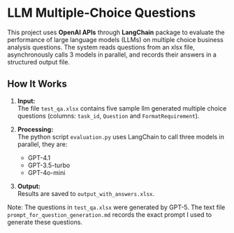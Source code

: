 # LLM Multiple-Choice Questions

This project uses **OpenAI APIs** through **LangChain** package to evaluate the performance of large language models (LLMs) on multiple choice business analysis questions. 
The system reads questions from an xlsx file, asynchronously calls 3 models in parallel, and records their answers in a structured output file.

## How It Works

1. **Input:**  
   The file `test_qa.xlsx` contains five sample llm generated multiple choice questions (columns:  `task_id`, `Question` and `FormatRequirement`).

2. **Processing:**  
   The python script `evaluation.py` uses LangChain to call three models in parallel, they are:
   - GPT-4.1  
   - GPT-3.5-turbo  
   - GPT-4o-mini  

3. **Output:**  
   Results are saved to `output_with_answers.xlsx`.

Note: The questions in `test_qa.xlsx` were generated by GPT-5. The text file `prompt_for_question_generation.md` records the exact prompt I used to generate these questions.


